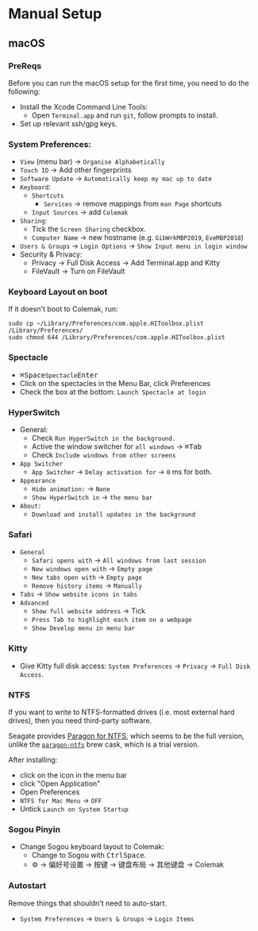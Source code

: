 # Manual Setup

## macOS

### PreReqs

Before you can run the macOS setup for the first time, you need to do the
following:

- Install the Xcode Command Line Tools:
  - Open `Terminal.app` and run `git`, follow prompts to install.
- Set up relevant ssh/gpg keys.

### System Preferences:

- `View` (menu bar) -> `Organise Alphabetically`
- `Touch ID` -> Add other fingerprints
- `Software Update` -> `Automatically keep my mac up to date`
- `Keyboard`:
  - `Shortcuts`
    - `Services` -> remove mappings from `man Page` shortcuts
  - `Input Sources` -> add `Colemak`
- `Sharing`:
  - Tick the `Screen Sharing` checkbox.
  - `Computer Name` -> new hostname (e.g. `GibWrkMBP2019`, `EveMBP2018`)
- `Users & Groups` -> `Login Options` -> `Show Input menu in login window`
- Security & Privacy:
  - Privacy -> Full Disk Access -> Add Terminal.app and Kitty
  - FileVault -> Turn on FileVault


### Keyboard Layout on boot

If it doesn't boot to Colemak, run:

```shell
sudo cp ~/Library/Preferences/com.apple.HIToolbox.plist /Library/Preferences/
sudo chmod 644 /Library/Preferences/com.apple.HIToolbox.plist
```

### Spectacle

- <kbd>⌘</kbd><kbd>Space</kbd>`Spectacle`<kbd>Enter</kbd>
- Click on the spectacles in the Menu Bar, click Preferences
- Check the box at the bottom: `Launch Spectacle at login`

### HyperSwitch

- General:
  - Check `Run HyperSwitch in the background.`
  - Active the window switcher for `all windows` -> <kbd>⌘</kbd><kbd>Tab</kbd>
  - Check `Include windows from other screens`
- `App Switcher`
  - `App Switcher` -> `Delay activation for` -> `0` ms for both.
- `Appearance`
  - `Hide animation:` -> `None`
  - `Show HyperSwitch in` -> `the menu bar`
- `About:`
  - `Download and install updates in the background`

### Safari

- `General`
  - `Safari opens with` -> `All windows from last session`
  - `New windows open with` -> `Empty page`
  - `New tabs open with` -> `Empty page`
  - `Remove history items` -> `Manually`
- `Tabs` -> `Show website icons in tabs`
- `Advanced`
  - `Show full website address` -> Tick
  - `Press Tab to highlight each item on a webpage`
  - `Show Develop menu in menu bar`

### Kitty

- Give Kitty full disk access: `System Preferences` -> `Privacy` -> `Full Disk Access`.

### NTFS

If you want to write to NTFS-formatted drives (i.e. most external hard drives), then you need third-party software.

Seagate provides [Paragon for NTFS][], which seems to be the full version, unlike the [`paragon-ntfs`][] brew cask, which is a trial version.

After installing:

- click on the icon in the menu bar
- click "Open Application"
- Open Preferences
- `NTFS for Mac Menu` -> `OFF`
- Untick `Launch on System Startup`

### Sogou Pinyin

- Change Sogou keyboard layout to Colemak:
  - Change to Sogou with <kbd>Ctrl</kbd><kbd>Space</kbd>.
  - ⚙ -> 偏好号设置 -> 按键 -> 键盘布局 -> 其他键盘 -> Colemak

### Autostart

Remove things that shouldn't need to auto-start.

- `System Preferences` -> `Users & Groups` -> `Login Items`

[Paragon for NTFS]: https://www.seagate.com/gb/en/support/software/paragon/
[`paragon-ntfs`]: https://formulae.brew.sh/cask/paragon-ntfs
[sVim]: https://github.com/flippidippi/sVim
